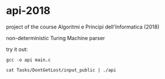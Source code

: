 # api-2018
project of the course Algoritmi e Principi dell'Informatica (2018)

non-deterministic Turing Machine parser

try it out:

```gcc -o api main.c```

```cat Tasks/DontGetLost/input_public | ./api```
